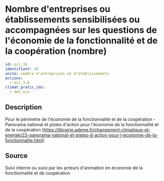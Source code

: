 # Nombre d'entreprises ou établissements sensibilisées ou accompagnées sur les questions de l'économie de la fonctionnalité et de la coopération (nombre)
```yaml
id: eci_34
identifiant: 34
unite: nombre d'entreprises et d'établissements
actions:
  - eci_3.6
climat_pratic_ids:
  - dev_eco
```
## Description
Pour le périmetre de l'économie de la fonctionnalité et de la coopération - Panorama national et pistes d'action pour l'économie de la fonctionnalité et de la coopération (https://librairie.ademe.fr/changement-climatique-et-energie/23-panorama-national-et-pistes-d-action-pour-l-economie-de-la-fonctionnalite.html) 


## Source
Suivi interne ou suivi par les acteurs d'animation en économie de la fonctionnalité et de coopération
